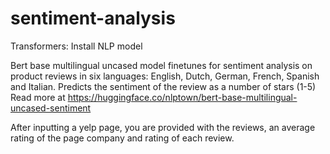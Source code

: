# sentiment-analysis

Transformers: Install NLP model

Bert base multilingual uncased model finetunes for sentiment analysis on product reviews in six languages: English, Dutch, German, French, Spanish and Italian. Predicts the sentiment of the review as a number of stars (1-5)
Read more at https://huggingface.co/nlptown/bert-base-multilingual-uncased-sentiment

After inputting a yelp page, you are provided with the reviews, an average rating of the page company and rating of each review.